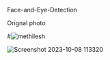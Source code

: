 
 Face-and-Eye-Detection


Orignal photo

#![methilesh](https://github.com/Methilesh/Face-and-Eye-Detection/assets/141352214/57565807-53d4-42d1-bdee-b4cc9c26da63)



![Screenshot 2023-10-08 113320](https://github.com/Methilesh/Face-and-Eye-Detection/assets/141352214/f79c3f7f-050e-4887-bed5-1841d75cc007)

